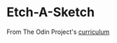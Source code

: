 # Etch-A-Sketch

From The Odin Project's [curriculum](http://www.theodinproject.com/courses/web-development-101/lessons/javascript-and-jquery)
